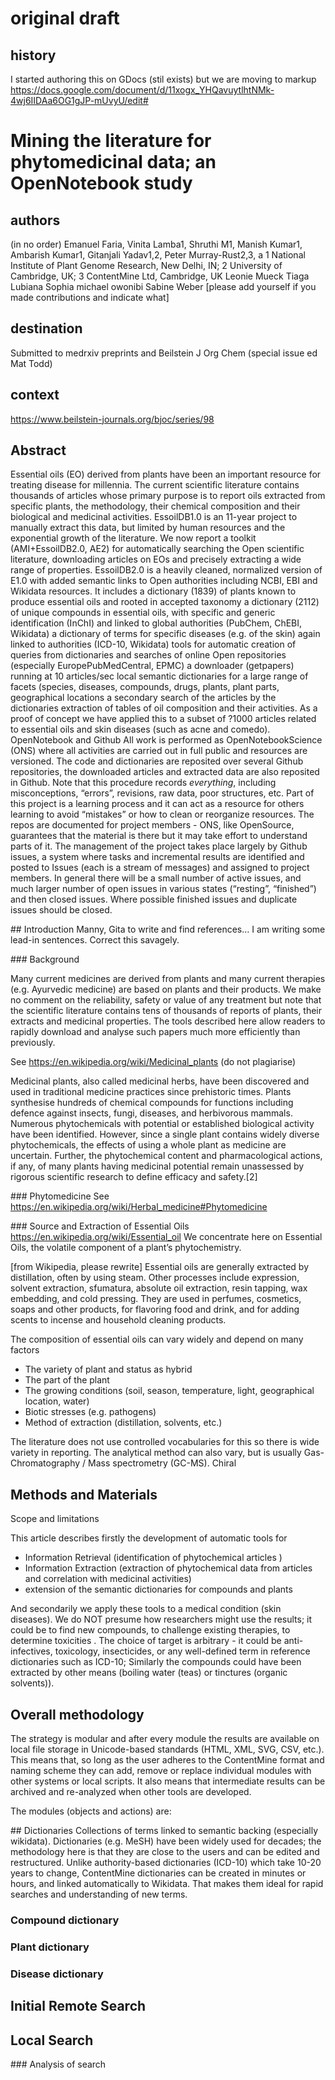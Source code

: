 # original draft 

## history
I started authoring this on GDocs (stil exists) but we are moving to markup
https://docs.google.com/document/d/11xogx_YHQavuytlhtNMk-4wj6IIDAa6OG1gJP-mUvyU/edit#

# Mining the literature for phytomedicinal data; an OpenNotebook study

## authors
(in no order) Emanuel Faria, Vinita Lamba1, Shruthi M1, Manish Kumar1, Ambarish Kumar1, Gitanjali Yadav1,2, Peter Murray-Rust2,3, a
1 National Institute of Plant Genome Research, New Delhi, IN; 2 University of Cambridge, UK; 3 ContentMine Ltd, Cambridge, UK
Leonie Mueck
Tiaga Lubiana
Sophia
michael owonibi
Sabine Weber
[please add yourself if you made contributions and indicate what]



## destination
Submitted to medrxiv preprints and Beilstein J Org Chem (special issue ed Mat Todd)

## context
https://www.beilstein-journals.org/bjoc/series/98

## Abstract
Essential oils (EO) derived from plants have been an  important resource for treating disease for millennia. The current scientific literature contains thousands of articles whose primary purpose is to report oils extracted from specific plants, the methodology, their chemical composition and their biological and medicinal activities.  EssoilDB1.0 is an 11-year project to manually extract this data, but limited by human resources and the exponential growth of the literature. We now report a toolkit  (AMI+EssoilDB2.0,  AE2)  for automatically searching the Open scientific literature, downloading articles on EOs and precisely extracting a wide range of properties.
EssoilDB2.0 is a heavily cleaned, normalized version of E1.0 with added semantic links to Open authorities including NCBI, EBI and Wikidata resources. It includes
a dictionary (1839) of plants known to produce essential oils and rooted in accepted taxonomy
a dictionary (2112) of unique compounds  in essential oils, with specific and generic identification (InChI) and linked to global authorities (PubChem, ChEBI, Wikidata)
a dictionary of terms for specific diseases (e.g. of the skin) again linked to authorities (ICD-10, Wikidata)
tools for automatic creation of  queries from dictionaries and searches of online Open repositories (especially EuropePubMedCentral, EPMC)
a downloader (getpapers)  running at 10 articles/sec
local semantic dictionaries for a large range of facets (species, diseases, compounds, drugs, plants, plant parts, geographical locations 
a secondary search of the articles by the dictionaries
extraction of tables of oil composition and their activities.
As a proof of concept we have applied this to a subset of ?1000 articles related to essential oils and skin diseases (such as acne and comedo).
OpenNotebook and Github
All work is performed as OpenNotebookScience (ONS) where all activities are carried out in full public and resources are versioned. The code and dictionaries are reposited over several Github repositories, the  downloaded articles and extracted data are also reposited in Github. Note that this procedure records *everything*, including misconceptions, “errors”, revisions, raw data, poor structures, etc. Part of this project is a learning process and it can act as a resource for others learning to avoid “mistakes” or how to clean or reorganize resources. The repos are documented for project members - ONS, like OpenSource, guarantees that the material is there but it may take effort to understand parts of it.
The management of the project takes place largely by Github issues, a system where tasks and incremental results are identified and posted to Issues (each is a stream of messages) and assigned to project members. In general there will be a small number of active issues, and much larger number of open issues in various states (“resting”, “finished”) and then closed issues. Where possible finished issues and duplicate issues should be closed.


## Introduction
Manny, Gita to write and find references… I am writing some lead-in sentences. Correct this savagely.

### Background

Many current medicines are derived from plants and many current therapies (e.g. Ayurvedic medicine) are based on plants 
and their products. We make no comment on the reliability, safety or value of any treatment but note that the scientific 
literature contains tens of thousands of reports of plants, their extracts and medicinal properties. The tools described 
here allow readers to rapidly download and analyse such papers much more efficiently than previously.


See https://en.wikipedia.org/wiki/Medicinal_plants (do not plagiarise)

Medicinal plants, also called medicinal herbs, have been discovered and used in traditional medicine practices since 
prehistoric times. Plants synthesise hundreds of chemical compounds for functions including defence against insects, 
fungi, diseases, and herbivorous mammals. Numerous phytochemicals with potential or established biological activity 
have been identified. However, since a single plant contains widely diverse phytochemicals, the effects of using a 
whole plant as medicine are uncertain. Further, the phytochemical content and pharmacological actions, if any, of 
many plants having medicinal potential remain unassessed by rigorous scientific research to define efficacy and safety.[2]

### Phytomedicine
See https://en.wikipedia.org/wiki/Herbal_medicine#Phytomedicine



### Source and Extraction of Essential Oils
https://en.wikipedia.org/wiki/Essential_oil
We concentrate here on Essential Oils, the volatile component of a plant’s phytochemistry. 

[from Wikipedia, please rewrite] Essential oils are generally extracted by distillation, often by using steam. 
Other processes include expression, solvent extraction, sfumatura, absolute oil extraction, resin tapping, wax 
embedding, and cold pressing. They are used in perfumes, cosmetics, soaps and other products, for flavoring 
food and drink, and for adding scents to incense and household cleaning products.

The composition of essential oils can vary widely and depend on many factors
* The variety of plant and status as hybrid
* The part of the plant
* The growing conditions (soil, season, temperature, light, geographical location, water)
* Biotic stresses (e.g. pathogens)
* Method of extraction (distillation, solvents, etc.)

The literature does not use controlled vocabularies for this so there is wide variety in reporting. 
The analytical method can also vary, but is usually Gas-Chromatography / Mass spectrometry (GC-MS). Chiral 

## Methods and Materials
Scope and limitations

This article describes firstly the development of automatic tools for 
* Information Retrieval (identification of phytochemical articles )
* Information Extraction (extraction of phytochemical data from articles and correlation with medicinal activities)
* extension of the semantic dictionaries for compounds and plants

And secondarily we apply these tools to a medical condition (skin diseases). We do NOT presume how researchers 
might use the results; it could be to find new compounds, to challenge existing therapies, to determine toxicities . 
The choice of target is arbitrary - it could be anti-infectives, toxicology, insecticides, or any well-defined term 
in reference dictionaries such as ICD-10; Similarly the compounds could have been extracted by other means 
(boiling water (teas) or tinctures (organic solvents)). 

## Overall methodology
The strategy is modular and after every module the results are available on local file storage in Unicode-based standards 
(HTML, XML, SVG, CSV, etc.). This means that, so long as the user adheres to the ContentMine format and naming scheme
they can add, remove or replace individual modules with other systems or local scripts. It also means that intermediate 
results can be archived and re-analyzed when other tools are developed. 

The modules (objects and actions) are:

## Dictionaries
Collections of terms linked to semantic backing (especially wikidata). Dictionaries (e.g. MeSH) have been 
widely used for decades; the methodology here is that they are close to the users and can be edited and restructured. 
Unlike authority-based dictionaries (ICD-10) which take 10-20 years to change, ContentMine dictionaries can be created in minutes or hours, and linked automatically to Wikidata. That makes them ideal for rapid searches and understanding of new terms.

### Compound dictionary
### Plant dictionary
### Disease dictionary

## Initial Remote Search
## Local Search
### Analysis of search 

